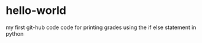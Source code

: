 # hello-world
my first git-hub code
code for printing grades using the if else statement in python 
